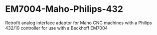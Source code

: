 # EM7004-Maho-Philips-432
Retrofit analog interface adaptor for Maho CNC machines with a Philips 432/10 controller for use with a Beckhoff EM7004
